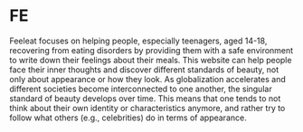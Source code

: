 # FE
Feeleat  focuses on helping people, especially teenagers, aged 14-18, recovering from eating disorders by providing them with a safe environment to write down their feelings about their meals. 
This website can help people face their inner thoughts and discover different standards of beauty, not only about appearance or how they look. As globalization accelerates and different societies become interconnected to one another, the singular standard of beauty develops over time. This means that one tends to not think about their own identity or characteristics anymore, and rather try to follow what others (e.g., celebrities) do in terms of appearance.

